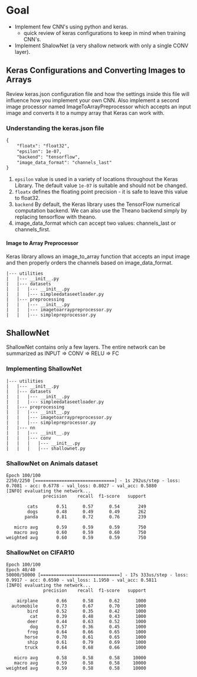 # Goal
* Implement few CNN's using python and keras.  
    * quick review of keras configurations to keep in mind when training CNN's.
* Implement ShalowNet (a very shallow network with only a single CONV layer).

## Keras Configurations and Converting Images to Arrays 
Review keras.json configuration file and how the settings inside this file 
will influence how you implement your own CNN. 
Also implement a second image processor named ImageToArrayPreprocessor which accepts 
an input image and converts it to a numpy array that Keras can work with. 

### Understanding the keras.json file
 
``` Default keras.json in ~/.keras/keras.json
{
    "floatx": "float32",
    "epsilon": 1e-07,
    "backend": "tensorflow",
    "image_data_format": "channels_last"
}

```
1. `epsilon` value is used in a variety of locations throughout the 
Keras Library. The default value `1e-07` is suitable and should not be changed. 
2. `floatx` defines the floating point precision - it is safe to leave this 
value to float32. 
3. `backend` By default, the Keras library uses the TensorFlow numerical 
computation backend.  We can also use the Theano backend simply by replacing tensorflow with theano. 
4. image_data_format which can accept two values: channels_last or channels_first. 

#### Image to Array Preprocessor
Keras library allows an image_to_array function that accepts an input image and 
then properly orders the channels based on image_data_format. 

```project structure
|--- utilities 
|   |--- __init__.py 
|   |--- datasets 
|   |   |--- __init__.py 
|   |   |--- simpleedataseetloader.py 
|   |--- preprocessing 
|   |   |--- __init__.py 
|   |   |--- imagetoarraypreprocessor.py 
|   |   |--- simplepreprocessor.py 
```

## ShallowNet 
ShallowNet contains only a few layers. The entire network can be summarized as 
INPUT => CONV => RELU => FC 

### Implementing ShallowNet 
```project structure
|--- utilities 
|   |--- __init__.py 
|   |--- datasets 
|   |   |--- __init__.py 
|   |   |--- simpleedataseetloader.py 
|   |--- preprocessing 
|   |   |--- __init__.py 
|   |   |--- imagetoarraypreprocessor.py 
|   |   |--- simplepreprocessor.py 
|   |--- nn
|   |   |--- __init__.py
|   |   |--- conv
|   |   |   |--- __init__.py
|   |   |   |--- shallownet.py
```

### ShallowNet on Animals dataset
```Results when running the shallowNet with lr=0.0009
Epoch 100/100
2250/2250 [==============================] - 1s 292us/step - loss: 0.7081 - acc: 0.6778 - val_loss: 0.8027 - val_acc: 0.5880
[INFO] evaluating the network...
              precision    recall  f1-score   support

        cats       0.51      0.57      0.54       249
        dogs       0.48      0.49      0.49       262
       panda       0.81      0.72      0.76       239

   micro avg       0.59      0.59      0.59       750
   macro avg       0.60      0.59      0.60       750
weighted avg       0.60      0.59      0.59       750

```

### ShallowNet on CIFAR10
```Results when running the shallowNet with lr=0.003 
Epoch 100/100 
Epoch 40/40 
50000/50000 [==============================] - 17s 333us/step - loss: 0.9917 - acc: 0.6590 - val_loss: 1.1950 - val_acc: 0.5811 
[INFO] evaluating the network... 
              precision    recall  f1-score   support

    airplane       0.66      0.58      0.62      1000
  automobile       0.73      0.67      0.70      1000
        bird       0.52      0.35      0.42      1000
         cat       0.39      0.48      0.43      1000
        deer       0.44      0.63      0.52      1000
         dog       0.57      0.36      0.45      1000
        frog       0.64      0.66      0.65      1000
       horse       0.70      0.61      0.65      1000
        ship       0.61      0.79      0.69      1000
       truck       0.64      0.68      0.66      1000

   micro avg       0.58      0.58      0.58     10000
   macro avg       0.59      0.58      0.58     10000
weighted avg       0.59      0.58      0.58     10000

```

